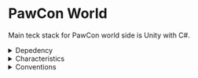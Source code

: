 # PawCon World
Main teck stack for PawCon world side is Unity with C#. 

<details>
<summary>Depedency</summary>

- Chainsafe SDK ver 1.2.2 
- content here 
- content here 
- content here 
</details>

<details>
<summary>Characteristics</summary>

- content here 
- content here 
- content here 
- content here 
</details>


<details>
<summary>Conventions</summary>

- content here 
- content here 
- content here 
- content here 
</details>
